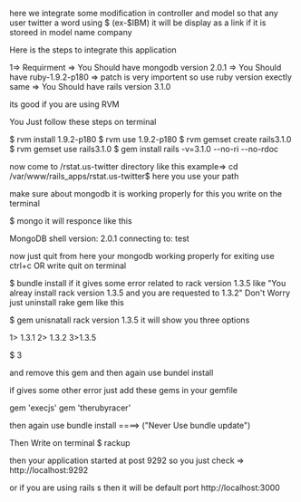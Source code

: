 here we integrate some modification in controller and model so that any user twitter a word
using $ (ex-$IBM) it will be display as a link
if it is storeed in model name company

Here is the steps to integrate this application

1=> Requirment
      => You Should have mongodb version 2.0.1
      => You Should have ruby-1.9.2-p180 => patch is very importent so use ruby version exectly same
      => You Should have rails version 3.1.0



its good if you are using RVM

You Just follow these steps on terminal

$ rvm install 1.9.2-p180
$ rvm use 1.9.2-p180
$ rvm gemset create rails3.1.0
$ rvm gemset use rails3.1.0
$ gem install rails -v=3.1.0 --no-ri --no-rdoc

now come to /rstat.us-twitter directory
like this example=> cd /var/www/rails_apps/rstat.us-twitter$
here you use your path

make sure about mongodb it is working properly for this you write on the terminal

$ mongo
it will responce like this

MongoDB shell version: 2.0.1
connecting to: test
>
now just quit from here your mongodb working properly
for exiting use ctrl+c OR write quit on terminal


$ bundle install
if it gives some error related to rack version 1.3.5 like "You alreay install rack version 1.3.5 and you are requested to 1.3.2"
 Don't Worry
just uninstall rake gem like this

$ gem unisnatall rack version 1.3.5
it will show you three options

1> 1.3.1
2> 1.3.2
3>1.3.5

$ 3

and remove this gem
and then again use bundel install

if gives some other error just add these gems in your gemfile

gem 'execjs'
gem 'therubyracer'

then again use bundle install ====> ("Never Use bundle update")


Then Write on terminal
$ rackup

then your application started at post 9292
so you just check => http://localhost:9292

or if you are using rails s
then it will be default port http://localhost:3000


